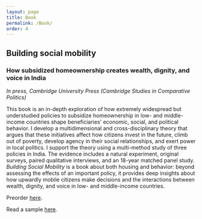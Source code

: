 ```yaml
---
layout: page
title: Book
permalink: /Book/
order: 4
---
```


<!-- Google tag (gtag.js) -->
<script async src="https://www.googletagmanager.com/gtag/js?id=G-95H7WJPKDP"></script>
<script>
  window.dataLayer = window.dataLayer || [];
  function gtag(){dataLayer.push(arguments);}
  gtag('js', new Date());

  gtag('config', 'G-95H7WJPKDP');
</script>

## Building social mobility
### How subsidized homeownership creates wealth, dignity, and voice in India

*In press, Cambridge University Press (Cambridge Studies in Comparative Politics)*




This book is an in-depth exploration of how extremely widespread but understudied policies to subsidize homeownership in low- and middle-income countries shape beneficiaries' economic, social, and political behavior. I develop a multidimensional and cross-disciplinary theory that argues that these initiatives affect how citizens invest in the future, climb out of poverty, develop agency in their social relationships, and exert power in local politics.  I support the theory using a multi-method study of three policies in India. The evidence includes a natural experiment, original surveys, paired qualitative interviews, and an 18-year matched panel study. *Building Social Mobility* is a book about both housing and behavior: beyond assessing the effects of an important policy, it provides deep insights about how upwardly mobile citizens make decisions and the interactions between wealth, dignity, and voice in low- and middle-income countries.

Preorder [here](https://www.cambridge.org/core/books/building-social-mobility/354E0FC60AACAC92F6D43AD9C538D8CF#fndtn-information).

Read a sample [here](writing_sample_kumar.pdf).